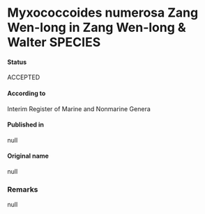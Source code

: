 # Myxococcoides numerosa Zang Wen-long in Zang Wen-long & Walter SPECIES

#### Status
ACCEPTED

#### According to
Interim Register of Marine and Nonmarine Genera

#### Published in
null

#### Original name
null

### Remarks
null